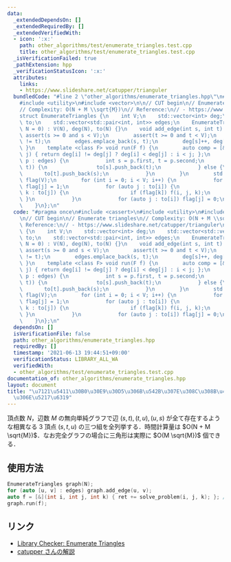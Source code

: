 ```yaml
---
data:
  _extendedDependsOn: []
  _extendedRequiredBy: []
  _extendedVerifiedWith:
  - icon: ':x:'
    path: other_algorithms/test/enumerate_triangles.test.cpp
    title: other_algorithms/test/enumerate_triangles.test.cpp
  _isVerificationFailed: true
  _pathExtension: hpp
  _verificationStatusIcon: ':x:'
  attributes:
    links:
    - https://www.slideshare.net/catupper/trianguler
  bundledCode: "#line 2 \"other_algorithms/enumerate_triangles.hpp\"\n#include <cassert>\n\
    #include <utility>\n#include <vector>\n\n// CUT begin\n// Enumerate triangles\n\
    // Complexity: O(N + M \\sqrt{M})\n// Reference:\n// - https://www.slideshare.net/catupper/trianguler\n\
    struct EnumerateTriangles {\n    int V;\n    std::vector<int> deg;\n    std::vector<std::vector<int>>\
    \ to;\n    std::vector<std::pair<int, int>> edges;\n    EnumerateTriangles(int\
    \ N = 0) : V(N), deg(N), to(N) {}\n    void add_edge(int s, int t) {\n       \
    \ assert(s >= 0 and s < V);\n        assert(t >= 0 and t < V);\n        assert(s\
    \ != t);\n        edges.emplace_back(s, t);\n        deg[s]++, deg[t]++;\n   \
    \ }\n    template <class F> void run(F f) {\n        auto comp = [&](int i, int\
    \ j) { return deg[i] != deg[j] ? deg[i] < deg[j] : i < j; };\n        for (auto\
    \ p : edges) {\n            int s = p.first, t = p.second;\n            if (comp(s,\
    \ t)) {\n                to[s].push_back(t);\n            } else {\n         \
    \       to[t].push_back(s);\n            }\n        }\n        std::vector<char>\
    \ flag(V);\n        for (int i = 0; i < V; i++) {\n            for (auto j : to[i])\
    \ flag[j] = 1;\n            for (auto j : to[i]) {\n                for (auto\
    \ k : to[j]) {\n                    if (flag[k]) f(i, j, k);\n               \
    \ }\n            }\n            for (auto j : to[i]) flag[j] = 0;\n        }\n\
    \    }\n};\n"
  code: "#pragma once\n#include <cassert>\n#include <utility>\n#include <vector>\n\
    \n// CUT begin\n// Enumerate triangles\n// Complexity: O(N + M \\sqrt{M})\n//\
    \ Reference:\n// - https://www.slideshare.net/catupper/trianguler\nstruct EnumerateTriangles\
    \ {\n    int V;\n    std::vector<int> deg;\n    std::vector<std::vector<int>>\
    \ to;\n    std::vector<std::pair<int, int>> edges;\n    EnumerateTriangles(int\
    \ N = 0) : V(N), deg(N), to(N) {}\n    void add_edge(int s, int t) {\n       \
    \ assert(s >= 0 and s < V);\n        assert(t >= 0 and t < V);\n        assert(s\
    \ != t);\n        edges.emplace_back(s, t);\n        deg[s]++, deg[t]++;\n   \
    \ }\n    template <class F> void run(F f) {\n        auto comp = [&](int i, int\
    \ j) { return deg[i] != deg[j] ? deg[i] < deg[j] : i < j; };\n        for (auto\
    \ p : edges) {\n            int s = p.first, t = p.second;\n            if (comp(s,\
    \ t)) {\n                to[s].push_back(t);\n            } else {\n         \
    \       to[t].push_back(s);\n            }\n        }\n        std::vector<char>\
    \ flag(V);\n        for (int i = 0; i < V; i++) {\n            for (auto j : to[i])\
    \ flag[j] = 1;\n            for (auto j : to[i]) {\n                for (auto\
    \ k : to[j]) {\n                    if (flag[k]) f(i, j, k);\n               \
    \ }\n            }\n            for (auto j : to[i]) flag[j] = 0;\n        }\n\
    \    }\n};\n"
  dependsOn: []
  isVerificationFile: false
  path: other_algorithms/enumerate_triangles.hpp
  requiredBy: []
  timestamp: '2021-06-13 19:44:51+09:00'
  verificationStatus: LIBRARY_ALL_WA
  verifiedWith:
  - other_algorithms/test/enumerate_triangles.test.cpp
documentation_of: other_algorithms/enumerate_triangles.hpp
layout: document
title: "\u7121\u5411\u30B0\u30E9\u30D5\u306B\u542B\u307E\u308C\u308B\u4E09\u89D2\u5F62\
  \u306E\u5217\u6319"
---
```


頂点数 $N$，辺数 $M$ の無向単純グラフで辺 $(s, t), (t, u), (u, s)$ が全て存在するような相異なる 3 頂点 $(s, t, u)$ の三つ組を全列挙する．時間計算量は $O(N + M \sqrt{M})$．なお完全グラフの場合に三角形は実際に $O(M \sqrt{M})$ 個できる．

## 使用方法

```cpp
EnumerateTriangles graph(N);
for (auto [u, v] : edges) graph.add_edge(u, v);
auto f = [&](int i, int j, int k) { ret += solve_problem(i, j, k); }; // 三角形の各頂点番号を引数にとる
graph.run(f);
```

## リンク

- [Library Checker: Enumerate Triangles](https://judge.yosupo.jp/problem/enumerate_triangles)
- [catupper さんの解説](https://www.slideshare.net/catupper/trianguler)
